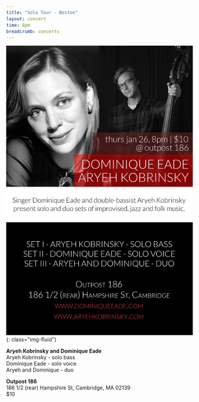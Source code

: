 ```yaml
---
title: "Solo Tour - Boston"
layout: concert
time: 8pm
breadcrumb: concerts
---
```

![SOLO SHMOLO](/images/dominique-aryeh.jpg){: class="img-fluid"}

**Aryeh Kobrinsky and Dominique Eade**  
Aryeh Kobrinsky - solo bass  
Dominique Eade - solo voice  
Aryeh and Dominique - duo

**Outpost 186**  
186 1/2 (rear) Hampshire St, Cambridge, MA 02139  
$10